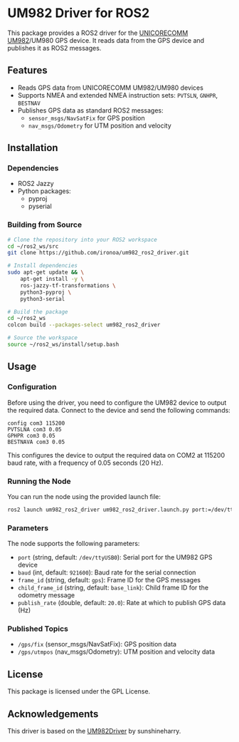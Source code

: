 # UM982 Driver for ROS2

This package provides a ROS2 driver for the [UNICORECOMM UM982](https://en.unicore.com/products/dual-antenna-gnss-um982/)/UM980 GPS device. It reads data from the GPS device and publishes it as ROS2 messages.

## Features

- Reads GPS data from UNICORECOMM UM982/UM980 devices
- Supports NMEA and extended NMEA instruction sets: `PVTSLN`, `GNHPR`, `BESTNAV`
- Publishes GPS data as standard ROS2 messages:
  - `sensor_msgs/NavSatFix` for GPS position
  - `nav_msgs/Odometry` for UTM position and velocity

## Installation

### Dependencies

- ROS2 Jazzy
- Python packages:
  - pyproj
  - pyserial

### Building from Source

```bash
# Clone the repository into your ROS2 workspace
cd ~/ros2_ws/src
git clone https://github.com/ironoa/um982_ros2_driver.git

# Install dependencies
sudo apt-get update && \
    apt-get install -y \
    ros-jazzy-tf-transformations \
    python3-pyproj \
    python3-serial

# Build the package
cd ~/ros2_ws
colcon build --packages-select um982_ros2_driver

# Source the workspace
source ~/ros2_ws/install/setup.bash
```

## Usage

### Configuration

Before using the driver, you need to configure the UM982 device to output the required data. Connect to the device and send the following commands:

```
config com3 115200
PVTSLNA com3 0.05
GPHPR com3 0.05
BESTNAVA com3 0.05
```

This configures the device to output the required data on COM2 at 115200 baud rate, with a frequency of 0.05 seconds (20 Hz).

### Running the Node

You can run the node using the provided launch file:

```bash
ros2 launch um982_ros2_driver um982_ros2_driver.launch.py port:=/dev/ttyUSB0 baud:=115200
```

### Parameters

The node supports the following parameters:

- `port` (string, default: `/dev/ttyUSB0`): Serial port for the UM982 GPS device
- `baud` (int, default: `921600`): Baud rate for the serial connection
- `frame_id` (string, default: `gps`): Frame ID for the GPS messages
- `child_frame_id` (string, default: `base_link`): Child frame ID for the odometry message
- `publish_rate` (double, default: `20.0`): Rate at which to publish GPS data (Hz)

### Published Topics

- `/gps/fix` (sensor_msgs/NavSatFix): GPS position data
- `/gps/utmpos` (nav_msgs/Odometry): UTM position and velocity data

## License

This package is licensed under the GPL License.

## Acknowledgements

This driver is based on the [UM982Driver](https://github.com/sunshineharry/UM982Driver) by sunshineharry.
